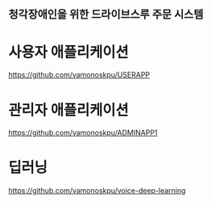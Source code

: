 ## 청각장애인을 위한 드라이브스루 주문 시스템
# 사용자 애플리케이션

https://github.com/vamonoskpu/USERAPP

# 관리자 애플리케이션

https://github.com/vamonoskpu/ADMINAPP1


# 딥러닝

https://github.com/vamonoskpu/voice-deep-learning


